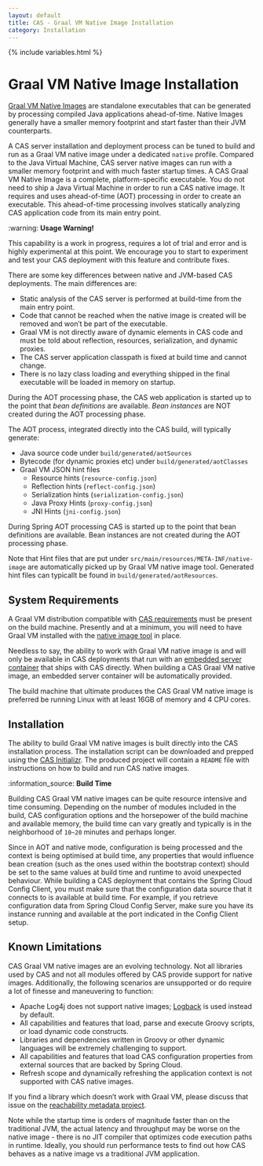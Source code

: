 ```yaml
---
layout: default
title: CAS - Graal VM Native Image Installation
category: Installation
---
```

{% include variables.html %}

# Graal VM Native Image Installation

[Graal VM Native Images](https://www.graalvm.org/native-image/) are standalone executables that can be generated by 
processing compiled Java applications ahead-of-time. Native Images generally have a smaller memory footprint and start faster than their JVM counterparts.

A CAS server installation and deployment process can be tuned to build and run as a Graal VM native image under a dedicated `native` profile. 
Compared to the Java Virtual Machine, CAS server native images can run with a smaller memory footprint and with much faster startup times. 
A CAS Graal VM Native Image is a complete, platform-specific executable. You do not need to ship a Java Virtual Machine in order to 
run a CAS native image. It requires and uses ahead-of-time (AOT) processing in order to 
create an executable. This ahead-of-time processing involves statically analyzing CAS application code from its main entry point.

<div class="alert alert-warning">:warning: <strong>Usage Warning!</strong><p>
This capability is a work in progress, requires a lot of trial and error and is highly experimental at this point. We encourage you to start 
to experiment and test your CAS deployment with this feature and contribute fixes.</p></div>

There are some key differences between native and JVM-based CAS deployments. The main differences are:

- Static analysis of the CAS server is performed at build-time from the main entry point.
- Code that cannot be reached when the native image is created will be removed and won’t be part of the executable.
- Graal VM is not directly aware of dynamic elements in CAS code and must be told about reflection, resources, serialization, and dynamic proxies.
- The CAS server application classpath is fixed at build time and cannot change.
- There is no lazy class loading and everything shipped in the final executable will be loaded in memory on startup.

During the AOT processing phase, the CAS web application is started up to the point that *bean definitions* 
are available. *Bean instances* are NOT created during the AOT processing phase. 

The AOT process, integrated directly into the CAS build, will typically generate:

- Java source code under `build/generated/aotSources`
- Bytecode (for dynamic proxies etc) under `build/generated/aotClasses`
- Graal VM JSON hint files
  - Resource hints (`resource-config.json`)
  - Reflection hints (`reflect-config.json`)
  - Serialization hints (`serialization-config.json`)
  - Java Proxy Hints (`proxy-config.json`)
  - JNI Hints (`jni-config.json`)

During Spring AOT processing CAS is started up to the point that bean definitions are available. 
Bean instances are not created during the AOT processing phase.

Note that Hint files that are put under `src/main/resources/META-INF/native-image` are automatically picked up by Graal VM native image tool.
Generated hint files can typicallt be found in `build/generated/aotResources`.

## System Requirements

A Graal VM distribution compatible with [CAS requirements](../planning/Installation-Requirements.html) must be present on the build machine.
Presently and at a minimum, you will need to have Graal VM installed with 
the [native image tool](https://www.graalvm.org/latest/reference-manual/native-image/) in place.
     
Needless to say, the ability to work with Graal VM native image is and will only be available in CAS deployments
that run with an [embedded server container](../installation/Configuring-Servlet-Container-Embedded.html) that ships with CAS directly.
When building a CAS Graal VM native image, an embedded server container will be automatically provided.
 
The build machine that ultimate produces the CAS Graal VM native image is preferred be running Linux 
with at least 16GB of memory and 4 CPU cores.

## Installation

The ability to build Graal VM native images is built directly into the CAS installation process. The installation script
can be downloaded and prepped using the [CAS Initializr](../installation/WAR-Overlay-Initializr.html). The produced project will
contain a `README` file with instructions on how to build and run CAS native images.

<div class="alert alert-info">:information_source: <strong>Build Time</strong><p>
Building CAS Graal VM native images can be quite resource intensive and time consuming. Depending on the number of modules
included in the build, CAS configuration options and the horsepower of the build machine and available memory, the build time can vary greatly
and typically is in the neighborhood of <code>10~20</code> minutes and perhaps longer.</p></div>

Since in AOT and native mode, configuration is being processed and the context is being optimised at build time,
any properties that would influence bean creation (such as the ones used within the bootstrap context) should be set
to the same values at build time and runtime to avoid unexpected behaviour. While building a CAS deployment that contains 
the Spring Cloud Config Client, you must make sure that the configuration data source that it connects to is available at build time. 
For example, if you retrieve configuration data from Spring Cloud Config Server, make sure you have its 
instance running and available at the port indicated in the Config Client setup.

## Known Limitations

CAS Graal VM native images are an evolving technology. Not all libraries used by CAS and not all modules offered by CAS
provide support for native images. Additionally, the following scenarios are unsupported or do require a lot of finesse
and maneuvering to function:
   
- Apache Log4j does not support native images; [Logback](../logging/Logging-Logback.html) is used instead by default.      
- All capabilities and features that load, parse and execute Groovy scripts, or load dynamic code constructs.
- Libraries and dependencies written in Groovy or other dynamic languages will be extremely challenging to support.
- All capabilities and features that load CAS configuration properties from external sources that are backed by Spring Cloud.
- Refresh scope and dynamically refreshing the application context is not supported with CAS native images.

If you find a library which doesn’t work with Graal VM, please discuss that issue
on the [reachability metadata project](https://github.com/oracle/graalvm-reachability-metadata).

Note while the startup time is orders of magnitude faster than on the traditional JVM, 
the actual latency and throughput may be worse on the native image - there is no JIT compiler that optimizes 
code execution paths in runtime. Ideally, you should run performance tests to find out how CAS behaves 
as a native image vs a traditional JVM application.
